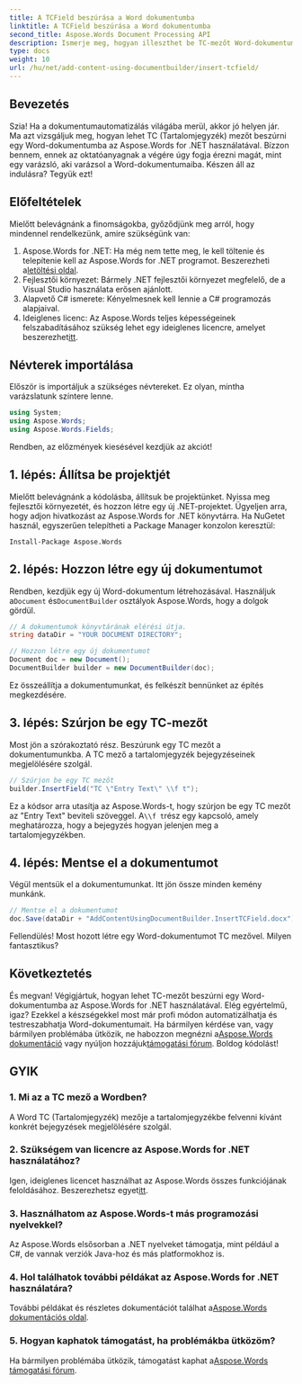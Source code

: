 ```yaml
---
title: A TCField beszúrása a Word dokumentumba
linktitle: A TCField beszúrása a Word dokumentumba
second_title: Aspose.Words Document Processing API
description: Ismerje meg, hogyan illeszthet be TC-mezőt Word-dokumentumba az Aspose.Words for .NET használatával. Kövesse lépésről lépésre útmutatónkat a zökkenőmentes dokumentumautomatizáláshoz.
type: docs
weight: 10
url: /hu/net/add-content-using-documentbuilder/insert-tcfield/
---
```

## Bevezetés

Szia! Ha a dokumentumautomatizálás világába merül, akkor jó helyen jár. Ma azt vizsgáljuk meg, hogyan lehet TC (Tartalomjegyzék) mezőt beszúrni egy Word-dokumentumba az Aspose.Words for .NET használatával. Bízzon bennem, ennek az oktatóanyagnak a végére úgy fogja érezni magát, mint egy varázsló, aki varázsol a Word-dokumentumaiba. Készen áll az indulásra? Tegyük ezt!

## Előfeltételek

Mielőtt belevágnánk a finomságokba, győződjünk meg arról, hogy mindennel rendelkezünk, amire szükségünk van:

1.  Aspose.Words for .NET: Ha még nem tette meg, le kell töltenie és telepítenie kell az Aspose.Words for .NET programot. Beszerezheti a[letöltési oldal](https://releases.aspose.com/words/net/).
2. Fejlesztői környezet: Bármely .NET fejlesztői környezet megfelelő, de a Visual Studio használata erősen ajánlott.
3. Alapvető C# ismerete: Kényelmesnek kell lennie a C# programozás alapjaival.
4.  Ideiglenes licenc: Az Aspose.Words teljes képességeinek felszabadításához szükség lehet egy ideiglenes licencre, amelyet beszerezhet[itt](https://purchase.aspose.com/temporary-license/).

## Névterek importálása

Először is importáljuk a szükséges névtereket. Ez olyan, mintha varázslatunk színtere lenne.

```csharp
using System;
using Aspose.Words;
using Aspose.Words.Fields;
```

Rendben, az előzmények kiesésével kezdjük az akciót!

## 1. lépés: Állítsa be projektjét

Mielőtt belevágnánk a kódolásba, állítsuk be projektünket. Nyissa meg fejlesztői környezetét, és hozzon létre egy új .NET-projektet. Ügyeljen arra, hogy adjon hivatkozást az Aspose.Words for .NET könyvtárra. Ha NuGetet használ, egyszerűen telepítheti a Package Manager konzolon keresztül:

```shell
Install-Package Aspose.Words
```

## 2. lépés: Hozzon létre egy új dokumentumot

 Rendben, kezdjük egy új Word-dokumentum létrehozásával. Használjuk a`Document` és`DocumentBuilder` osztályok Aspose.Words, hogy a dolgok gördül.

```csharp
// A dokumentumok könyvtárának elérési útja.
string dataDir = "YOUR DOCUMENT DIRECTORY";

// Hozzon létre egy új dokumentumot
Document doc = new Document();
DocumentBuilder builder = new DocumentBuilder(doc);
```

Ez összeállítja a dokumentumunkat, és felkészít bennünket az építés megkezdésére.

## 3. lépés: Szúrjon be egy TC-mezőt

Most jön a szórakoztató rész. Beszúrunk egy TC mezőt a dokumentumunkba. A TC mező a tartalomjegyzék bejegyzéseinek megjelölésére szolgál.

```csharp
// Szúrjon be egy TC mezőt
builder.InsertField("TC \"Entry Text\" \\f t");
```

 Ez a kódsor arra utasítja az Aspose.Words-t, hogy szúrjon be egy TC mezőt az "Entry Text" beviteli szöveggel. A`\\f t`rész egy kapcsoló, amely meghatározza, hogy a bejegyzés hogyan jelenjen meg a tartalomjegyzékben.

## 4. lépés: Mentse el a dokumentumot

Végül mentsük el a dokumentumunkat. Itt jön össze minden kemény munkánk.

```csharp
// Mentse el a dokumentumot
doc.Save(dataDir + "AddContentUsingDocumentBuilder.InsertTCField.docx");
```

Fellendülés! Most hozott létre egy Word-dokumentumot TC mezővel. Milyen fantasztikus?

## Következtetés

 És megvan! Végigjártuk, hogyan lehet TC-mezőt beszúrni egy Word-dokumentumba az Aspose.Words for .NET használatával. Elég egyértelmű, igaz? Ezekkel a készségekkel most már profi módon automatizálhatja és testreszabhatja Word-dokumentumait. Ha bármilyen kérdése van, vagy bármilyen problémába ütközik, ne habozzon megnézni a[Aspose.Words dokumentáció](https://reference.aspose.com/words/net/) vagy nyúljon hozzájuk[támogatási fórum](https://forum.aspose.com/c/words/8). Boldog kódolást!

## GYIK

### 1. Mi az a TC mező a Wordben?

A Word TC (Tartalomjegyzék) mezője a tartalomjegyzékbe felvenni kívánt konkrét bejegyzések megjelölésére szolgál.

### 2. Szükségem van licencre az Aspose.Words for .NET használatához?

 Igen, ideiglenes licencet használhat az Aspose.Words összes funkciójának feloldásához. Beszerezhetsz egyet[itt](https://purchase.aspose.com/temporary-license/).

### 3. Használhatom az Aspose.Words-t más programozási nyelvekkel?

Az Aspose.Words elsősorban a .NET nyelveket támogatja, mint például a C#, de vannak verziók Java-hoz és más platformokhoz is.

### 4. Hol találhatok további példákat az Aspose.Words for .NET használatára?

 További példákat és részletes dokumentációt találhat a[Aspose.Words dokumentációs oldal](https://reference.aspose.com/words/net/).

### 5. Hogyan kaphatok támogatást, ha problémákba ütközöm?

 Ha bármilyen problémába ütközik, támogatást kaphat a[Aspose.Words támogatási fórum](https://forum.aspose.com/c/words/8).
